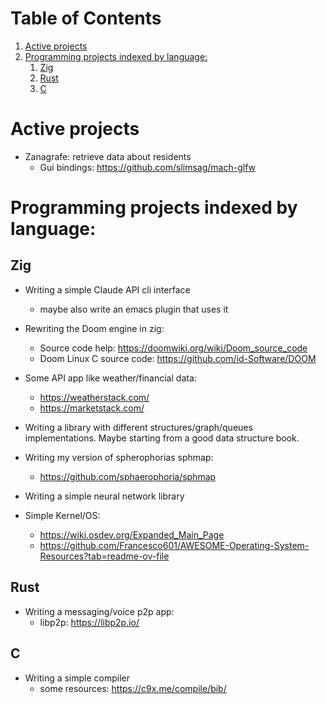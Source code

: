 
# Table of Contents

1.  [Active projects](#orgb2f672c)
2.  [Programming projects indexed by language:](#org8b33218)
    1.  [Zig](#org8c8a304)
    2.  [Rust](#org0c0b72e)
    3.  [C](#org1f647ed)


<a id="orgb2f672c"></a>

# Active projects

-   Zanagrafe: retrieve data about residents
    -   Gui bindings: <https://github.com/slimsag/mach-glfw>


<a id="org8b33218"></a>

# Programming projects indexed by language:


<a id="org8c8a304"></a>

## Zig

-   Writing a simple Claude API cli interface
    -   maybe also write an emacs plugin that uses it
-   Rewriting the Doom engine in zig:
    -   Source code help:
        <https://doomwiki.org/wiki/Doom_source_code>
    -   Doom Linux C source code:
        <https://github.com/id-Software/DOOM>

-   Some API app like weather/financial data:
    -   <https://weatherstack.com/>
    -   <https://marketstack.com/>

-   Writing a library with different structures/graph/queues
    implementations. Maybe starting from a good data structure
    book.

-   Writing my version of spherophorias sphmap:
    -   <https://github.com/sphaerophoria/sphmap>

-   Writing a simple neural network library

-   Simple Kernel/OS:
    -   https://wiki.osdev.org/Expanded_Main_Page
    -   https://github.com/Francesco601/AWESOME-Operating-System-Resources?tab=readme-ov-file


<a id="org0c0b72e"></a>

## Rust

-   Writing a messaging/voice p2p app:
    -   libp2p: <https://libp2p.io/>


<a id="org1f647ed"></a>

## C

-   Writing a simple compiler
    - some resources: https://c9x.me/compile/bib/
